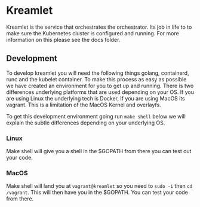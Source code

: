 # Kreamlet

Kreamlet is the service that orchestrates the orchestrator. Its job in life to to make sure the Kubernetes cluster is configured and running. For more information on this please see the docs folder.

## Development 

To develop kreamlet you will need the following things golang, containerd, runc and the kubelet container. To make this process as easy as possible we have created an environment for you to get up and running. There is two differences underlying platforms that are used depending on your OS. If you are using Linux the underlying tech is Docker, If you are using MacOS its vagrant. This is a limitation of the MacOS Kernel and overlayfs.

To get this development environment going run `make shell` below we will explain the subtle differences depending on your underlying OS.

### Linux
Make shell will give you a shell in the $GOPATH from there you can test out your code.

### MacOS
Make shell will land you at `vagrant@kreamlet` so you need to `sudo -i` then `cd /vagrant`. This will then have you in the $GOPATH. You can test your code from there.



 
